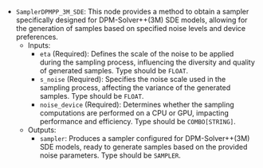 - `SamplerDPMPP_3M_SDE`: This node provides a method to obtain a sampler specifically designed for DPM-Solver++(3M) SDE models, allowing for the generation of samples based on specified noise levels and device preferences.
    - Inputs:
        - `eta` (Required): Defines the scale of the noise to be applied during the sampling process, influencing the diversity and quality of generated samples. Type should be `FLOAT`.
        - `s_noise` (Required): Specifies the noise scale used in the sampling process, affecting the variance of the generated samples. Type should be `FLOAT`.
        - `noise_device` (Required): Determines whether the sampling computations are performed on a CPU or GPU, impacting performance and efficiency. Type should be `COMBO[STRING]`.
    - Outputs:
        - `sampler`: Produces a sampler configured for DPM-Solver++(3M) SDE models, ready to generate samples based on the provided noise parameters. Type should be `SAMPLER`.
